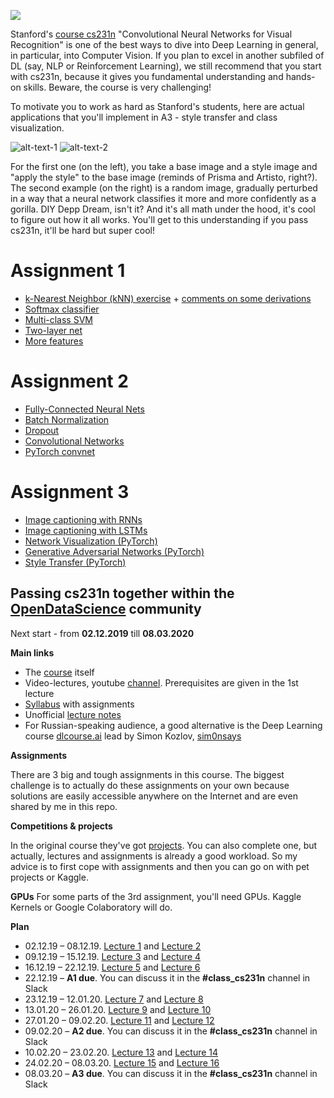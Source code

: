 ![](https://habrastorage.org/webt/lo/lw/cs/lolwcsuyedsd3yx3kgfc18ve3_y.png)

Stanford's [course cs231n](http://cs231n.stanford.edu/) "Convolutional Neural Networks for Visual Recognition" is one of the best ways to dive into Deep Learning in general, in particular, into Computer Vision. If you plan to excel in another subfiled of DL (say, NLP or Reinforcement Learning), we still recommend that you start with cs231n, because it gives you fundamental understanding and hands-on skills. Beware, the course is very challenging! 

To motivate you to work as hard as Stanford's students, here are actual applications that you'll implement in A3 - style transfer and class visualization. 

![alt-text-1](https://habrastorage.org/webt/ik/ny/o4/iknyo4fnkbokzoavq6nlsuitc6y.png "title-1") ![alt-text-2](https://habrastorage.org/webt/8t/go/qa/8tgoqaoa1vwmiuagfkx0i4nkjmm.png "title-2")

For the first one (on the left), you take a base image and a style image and "apply the style" to the base image (reminds of Prisma and Artisto, right?). The second example (on the right) is a random image, gradually perturbed in a way that a neural network classifies it more and more confidently as a gorilla. DIY Depp Dream, isn't it? And it's all math under the hood, it's cool to figure out how it all works. You'll get to this understanding if you pass cs231n, it'll be hard but super cool!

# Assignment 1
 - [k-Nearest Neighbor (kNN) exercise](https://nbviewer.jupyter.org/github/Yorko/stanford_cs231n_2018/blob/master/assignment1/knn_solution_yorko.ipynb) + [comments on some derivations](https://nbviewer.jupyter.org/github/Yorko/stanford_cs231n_2018/blob/master/assignment1/knn_comments_yorko.ipynb)
 - [Softmax classifier](https://nbviewer.jupyter.org/github/Yorko/stanford_cs231n_2018/blob/master/assignment1/softmax_solution_yorko.ipynb)
 - [Multi-class SVM](https://nbviewer.jupyter.org/github/Yorko/stanford_cs231n_2018/blob/master/assignment1/svm_solution_yorko.ipynb)
 - [Two-layer net](https://nbviewer.jupyter.org/github/Yorko/stanford_cs231n_2018/blob/master/assignment1/two_layer_net_solution_yorko.ipynb)
 - [More features](https://nbviewer.jupyter.org/github/Yorko/stanford_cs231n_2018/blob/master/assignment1/features_solution_yorko.ipynb)

# Assignment 2
 - [Fully-Connected Neural Nets](https://nbviewer.jupyter.org/github/Yorko/stanford_cs231n_2018/blob/master/assignment2/FullyConnectedNets_solution_yorko.ipynb)
 - [Batch Normalization](https://nbviewer.jupyter.org/github/Yorko/stanford_cs231n_2018/blob/master/assignment2/BatchNormalization_solution_yorko.ipynb	)
 - [Dropout](https://nbviewer.jupyter.org/github/Yorko/stanford_cs231n_2018/blob/master/assignment2/Dropout_solution_yorko.ipynb)
 - [Convolutional Networks](https://nbviewer.jupyter.org/github/Yorko/stanford_cs231n_2018/blob/master/assignment2/ConvolutionalNetworks_solution_yorko.ipynb)
 - [PyTorch convnet](https://nbviewer.jupyter.org/github/Yorko/stanford_cs231n_2018/blob/master/assignment2/PyTorch_solution_yorko.ipynb)

# Assignment 3
- [Image captioning with RNNs](https://nbviewer.jupyter.org/github/Yorko/stanford_cs231n_2018/blob/master/assignment3/RNN_Captioning_solution_yorko.ipynb?flush_cache=true)
- [Image captioning with LSTMs](http://nbviewer.ipython.org/urls/raw.github.com/Yorko/stanford_cs231n_2018/master/assignment3/LSTM_Captioning_solution_yorko.ipynb)
- [Network Visualization (PyTorch)](https://nbviewer.jupyter.org/github/Yorko/stanford_cs231n_2019/blob/master/assignment3/NetworkVisualization-PyTorch_yorko.ipynb)
- [Generative Adversarial Networks (PyTorch)](https://nbviewer.jupyter.org/github/Yorko/stanford_cs231n_2019/blob/master/assignment3/Generative_Adversarial_Networks_PyTorch_yorko.ipynb)
- [Style Transfer (PyTorch)](http://nbviewer.ipython.org/urls/raw.github.com/Yorko/stanford_cs231n_2019/master/assignment3/StyleTransfer-PyTorch_yorko.ipynb)

## Passing cs231n together within the [OpenDataScience](http://ods.ai) community
Next start - from **02.12.2019** till **08.03.2020**

**Main links**
- The [course](http://cs231n.stanford.edu/) itself 
- Video-lectures, youtube [channel](https://goo.gl/pcj7c8). Prerequisites are given in the 1st lecture  
- [Syllabus](http://cs231n.stanford.edu/syllabus.html) with assignments
- Unofficial [lecture notes](https://github.com/mbadry1/CS231n-2017-Summary)
- For Russian-speaking audience, a good alternative is the Deep Learning course [dlcourse.ai](https://dlcourse.ai/) lead by Simon Kozlov, [sim0nsays](https://twitter.com/sim0nsays?lang=en)

**Assignments**

There are 3 big and tough assignments in this course. The biggest challenge is to actually do these assignments on your own because solutions are easily accessible anywhere on the Internet and are even shared by me in this repo. 

**Competitions & projects**

In the original course they've got [projects](http://cs231n.stanford.edu/project.html). You can also complete one, but actually, lectures and assignments is already a good workload. So my advice is to first cope with assignments and then you can go on with pet projects or Kaggle.

**GPUs**
For some parts of the 3rd assignment, you'll need GPUs. Kaggle Kernels or Google Colaboratory will do.

**Plan**

- 02.12.19 – 08.12.19. [Lecture 1](https://www.youtube.com/watch?v=vT1JzLTH4G4&list=PL3FW7Lu3i5JvHM8ljYj-zLfQRF3EO8sYv) and [Lecture 2](https://www.youtube.com/watch?v=OoUX-nOEjG0&list=PL3FW7Lu3i5JvHM8ljYj-zLfQRF3EO8sYv&index=2)
- 09.12.19 – 15.12.19. [Lecture 3](https://www.youtube.com/watch?v=h7iBpEHGVNc&list=PL3FW7Lu3i5JvHM8ljYj-zLfQRF3EO8sYv&index=3) and [Lecture 4](https://www.youtube.com/watch?v=h7iBpEHGVNc&list=PL3FW7Lu3i5JvHM8ljYj-zLfQRF3EO8sYv&index=4)
- 16.12.19 – 22.12.19. [Lecture 5](https://www.youtube.com/watch?v=bNb2fEVKeEo&list=PL3FW7Lu3i5JvHM8ljYj-zLfQRF3EO8sYv&index=5) and [Lecture 6](https://www.youtube.com/watch?v=wEoyxE0GP2M&index=6&list=PL3FW7Lu3i5JvHM8ljYj-zLfQRF3EO8sYv)
- 22.12.19 – **A1 due**. You can discuss it in the **#class_cs231n** channel in Slack
- 23.12.19 – 12.01.20. [Lecture 7](https://www.youtube.com/watch?v=_JB0AO7QxSA&index=7&list=PL3FW7Lu3i5JvHM8ljYj-zLfQRF3EO8sYv) and [Lecture 8](https://www.youtube.com/watch?v=6SlgtELqOWc&index=8&list=PL3FW7Lu3i5JvHM8ljYj-zLfQRF3EO8sYv)
- 13.01.20 – 26.01.20. [Lecture 9](https://www.youtube.com/watch?v=DAOcjicFr1Y&list=PL3FW7Lu3i5JvHM8ljYj-zLfQRF3EO8sYv&index=9) and [Lecture 10](https://www.youtube.com/watch?v=6niqTuYFZLQ&list=PL3FW7Lu3i5JvHM8ljYj-zLfQRF3EO8sYv&index=10)
- 27.01.20 – 09.02.20. [Lecture 11](https://www.youtube.com/watch?v=nDPWywWRIRo&index=11&list=PL3FW7Lu3i5JvHM8ljYj-zLfQRF3EO8sYv) and [Lecture 12](https://www.youtube.com/watch?v=6wcs6szJWMY&list=PL3FW7Lu3i5JvHM8ljYj-zLfQRF3EO8sYv&index=12)
- 09.02.20 – **A2 due**. You can discuss it in the **#class_cs231n** channel in Slack
- 10.02.20 – 23.02.20. [Lecture 13](https://www.youtube.com/watch?v=5WoItGTWV54&index=13&list=PL3FW7Lu3i5JvHM8ljYj-zLfQRF3EO8sYv) and [Lecture 14](https://www.youtube.com/watch?v=lvoHnicueoE&list=PL3FW7Lu3i5JvHM8ljYj-zLfQRF3EO8sYv&index=14)
- 24.02.20 – 08.03.20. [Lecture 15](https://www.youtube.com/watch?v=eZdOkDtYMoo) and [Lecture 16](https://www.youtube.com/watch?v=CIfsB_EYsVI&list=PL3FW7Lu3i5JvHM8ljYj-zLfQRF3EO8sYv&index=16)
- 08.03.20 – **A3 due**. You can discuss it in the **#class_cs231n** channel in Slack
